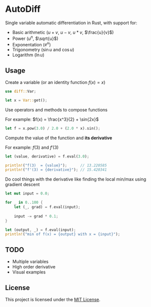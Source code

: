 # AutoDiff

Single variable automatic differentiation in Rust, with support for:

- Basic arithmetic ($u + v$, $u - v$, $u*v$, $\frac{u}{v}$)
- Power ($u^n$, $\sqrt{u}$)
- Exponentation ($e^u$)
- Trigonometry ($\sin{u}$ and $\cos{u}$)
- Logarithm ($\ln{u}$)

## Usage

Create a variable (or an identity function $f(x) = x$)

```rust
use diff::Var;

let x = Var::get();
```

Use operators and methods to compose functions

For example: $f(x) = \frac{x^3}{2} + \sin{2x}$

```rust
let f = x.pow(3.0) / 2.0 + (2.0 * x).sin();
```

Compute the value of the function and **its derivative**

For example: $f(3)$ and $f'(3)$

```rust
let (value, derivative) = f.eval(3.0);

println!("f(3)  = {value}");      // 13.220585
println!("f'(3) = {derivative}"); // 15.420341
```

Do cool things with the derivative like finding the local min/max using gradient descent

```rust
let mut input = 0.0;

for _ in 0..100 {
    let (_, grad) = f.eval(input);
    
    input -= grad * 0.1;
}

let (output, _) = f.eval(input);
println!("min of f(x) = {output} with x = {input}");
```

## TODO

- Multiple variables
- High order derivative
- Visual examples

## License

This project is licensed under the [MIT License](LICENSE).
